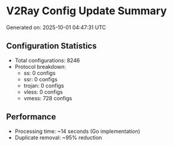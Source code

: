 # V2Ray Config Update Summary
Generated on: 2025-10-01 04:47:31 UTC

## Configuration Statistics
- Total configurations: 8246
- Protocol breakdown:
  - ss: 0 configs
  - ssr: 0 configs
  - trojan: 0 configs
  - vless: 0 configs
  - vmess: 728 configs

## Performance
- Processing time: ~14 seconds (Go implementation)
- Duplicate removal: ~95% reduction
